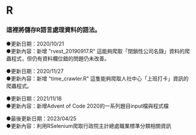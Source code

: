 # R

### 這裡將儲存R語言處理資料的語法。

●更新日期：2020/10/21  
●更新內容：新增 "rvest_20190917.R" 這能夠爬取「閉鎖性公司名錄」資料的爬蟲程式，但仍有資料欄位錯的問題仍未改善。

●更新日期：2020/11/27  
●更新內容：新增 "time_crawler.R" 這隻能夠爬取人社中心「上班打卡」資訊的爬蟲程式。

●更新日期：2021/11/18  
●更新內容：新增Advent of Code 2020的一系列題目input檔與程式檔

●最後更新日期：2023/04/25	
●更新內容：利用RSelenium爬取行政院主計總處職業標準分類相關資訊
